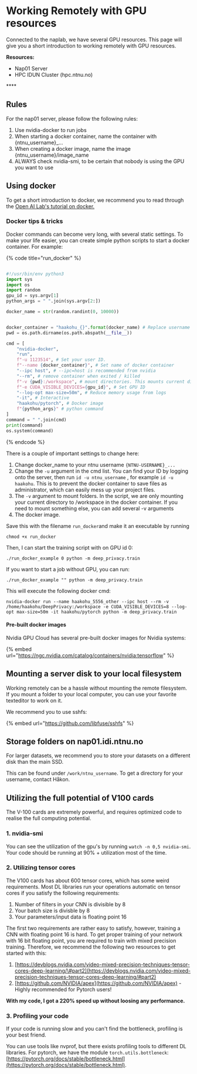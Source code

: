 # Working Remotely with GPU resources

Connected to the naplab, we have several GPU resources. This page will give you a short introduction to working remotely with GPU resources.



**Resources:**

* Nap01 Server
* HPC IDUN Cluster \(hpc.ntnu.no\)



\*\*\*\*

## Rules

For the nap01 server, please follow the following rules:

1. Use nvidia-docker to run jobs
2. When starting a docker container, name the container with {ntnu\_username}\_...
3. When creating a docker image, name the image {ntnu\_username}/image\_name
4. ALWAYS check nvidia-smi, to be certain that nobody is using the GPU you want to use 



## Using docker

To get a short introduction to docker, we recommend you to read through the [Open AI Lab's tutorial on docker. ](https://www.ntnu.no/wiki/display/ailab/Getting+started+with+Docker)

### Docker tips & tricks

Docker commands can become very long, with several static settings. To make your life easier, you can create simple python scripts to start a docker container. For example:

{% code title="run\_docker" %}
```python

#!/usr/bin/env python3
import sys
import os
import random
gpu_id = sys.argv[1]
python_args = " ".join(sys.argv[2:])

docker_name = str(random.randint(0, 10000))


docker_container = "haakohu_{}".format(docker_name) # Replace username with your ntnu username
pwd = os.path.dirname(os.path.abspath(__file__))

cmd = [
    "nvidia-docker", 
    "run",
    f"-u 1123514", # Set your user ID. 
    f"--name {docker_container}", # Set name of docker container
    "--ipc host", # --ipc=host is recommended from nvidia
    "--rm", # remove container when exited / killed
    f"-v {pwd}:/workspace", # mount directories. This mounts current directory to /workspace in the container
    f"-e CUDA_VISIBLE_DEVICES={gpu_id}", # Set GPU ID 
    "--log-opt max-size=50m", # Reduce memory usage from logs
    "-it", # Interactive
    "haakohu/pytorch", # Docker image
    f"{python_args}" # python command
]
command = " ".join(cmd)
print(command)
os.system(command)

```
{% endcode %}

There is a couple of important settings to change here:

1. Change docker\_name to your ntnu username `{NTNU-USERNAME}_...` 
2. Change the `-u` argument in the cmd list. You can find your ID by logging onto the server, then run `id -u ntnu_username` , for example `id -u haakohu`. This is to prevent the docker container to save files as administrator, which can easily mess up your project files.
3. The `-v` argument to mount folders. In the script, we are only mounting your current directory to /workspace in the docker container. If you need to mount something else, you can add several -v arguments
4. The docker image. 

Save this with the filename `run_docker`and make it an executable by running

```text
chmod +x run_docker
```

Then, I can start the training script with on GPU id 0:

```text
./run_docker_example 0 python -m deep_privacy.train
```

If you want to start a job without GPU, you can run:

```text
./run_docker_example "" python -m deep_privacy.train
```



This will execute the following docker cmd:

```text
nvidia-docker run --name haakohu_5556_other --ipc host --rm -v /home/haakohu/DeepPrivacy:/workspace -e CUDA_VISIBLE_DEVICES=8 --log-opt max-size=50m -it haakohu/pytorch python -m deep_privacy.train
```



#### Pre-built docker images

Nvidia GPU Cloud has several pre-built docker images for Nvidia systems:

{% embed url="https://ngc.nvidia.com/catalog/containers/nvidia:tensorflow" %}



## Mounting a server disk to your local filesystem

Working remotely can be a hassle without mounting the remote filesystem. If you mount a folder to your local computer, you can use your favorite texteditor to work on it. 

We recommend you to use sshfs:

{% embed url="https://github.com/libfuse/sshfs" %}



## Storage folders on nap01.idi.ntnu.no

For larger datasets, we recommend you to store your datasets on a different disk than the main SSD.

This can be found under `/work/ntnu_username`. To get a directory for your username, contact Håkon.



## Utilizing the full potential of V100 cards

The V-100 cards are extremely powerful, and requires optimized code to realise the full computing potential.

### 1. nvidia-smi

You can see the utilization of the gpu's by running `watch -n 0,5 nvidia-smi`. Your code should be running at 90% + utilization most of the time. 

### 2. Utilizing tensor cores

The V100 cards has about 600 tensor cores, which has some weird requirements. Most DL libraries run your operations automatic on tensor cores if you satisfy the following requirements:

1. Number of filters in your CNN is divisible by 8
2. Your batch size is divisble by 8
3. Your parameters/input data is floating point 16

The first two requirements are rather easy to satisfy, however, training a CNN with floating point 16 is hard. To get proper training of your network with 16 bit floating point, you are required to train with mixed precision training. Therefore, we recommend the following two resources to get started with this:

1. [https://devblogs.nvidia.com/video-mixed-precision-techniques-tensor-cores-deep-learning/\#part2](https://devblogs.nvidia.com/video-mixed-precision-techniques-tensor-cores-deep-learning/#part2)
2. [https://github.com/NVIDIA/apex](https://github.com/NVIDIA/apex) - Highly recommended for Pytorch users!

**With my code, I got a 220% speed up without loosing any performance.**

### 3. Profiling your code

If your code is running slow and you can't find the bottleneck, profiling is your best friend.

You can use tools like nvprof, but there exists profiling tools to different DL libraries. For pytorch, we have the module `torch.utils.bottleneck`: [https://pytorch.org/docs/stable/bottleneck.html](https://pytorch.org/docs/stable/bottleneck.html).

